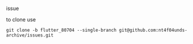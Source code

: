 issue <!-- todo: link -->

<!-- todo: 
* change 'flutter_80704' to appropriate branch name
* and add some breif description gere
-->

to clone use

```
git clone -b flutter_80704 --single-branch git@github.com:nt4f04unds-archive/issues.git
```